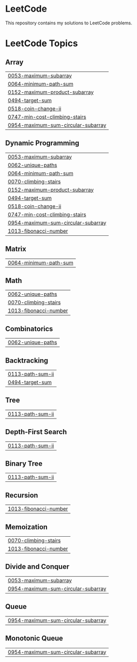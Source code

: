 # LeetCode

This repository contains my solutions to LeetCode problems.

<!---LeetCode Topics Start-->
# LeetCode Topics
## Array
|  |
| ------- |
| [0053-maximum-subarray](https://github.com/pavanshanbhag/leetcode-submissions/tree/master/0053-maximum-subarray) |
| [0064-minimum-path-sum](https://github.com/pavanshanbhag/leetcode-submissions/tree/master/0064-minimum-path-sum) |
| [0152-maximum-product-subarray](https://github.com/pavanshanbhag/leetcode-submissions/tree/master/0152-maximum-product-subarray) |
| [0494-target-sum](https://github.com/pavanshanbhag/leetcode-submissions/tree/master/0494-target-sum) |
| [0518-coin-change-ii](https://github.com/pavanshanbhag/leetcode-submissions/tree/master/0518-coin-change-ii) |
| [0747-min-cost-climbing-stairs](https://github.com/pavanshanbhag/leetcode-submissions/tree/master/0747-min-cost-climbing-stairs) |
| [0954-maximum-sum-circular-subarray](https://github.com/pavanshanbhag/leetcode-submissions/tree/master/0954-maximum-sum-circular-subarray) |
## Dynamic Programming
|  |
| ------- |
| [0053-maximum-subarray](https://github.com/pavanshanbhag/leetcode-submissions/tree/master/0053-maximum-subarray) |
| [0062-unique-paths](https://github.com/pavanshanbhag/leetcode-submissions/tree/master/0062-unique-paths) |
| [0064-minimum-path-sum](https://github.com/pavanshanbhag/leetcode-submissions/tree/master/0064-minimum-path-sum) |
| [0070-climbing-stairs](https://github.com/pavanshanbhag/leetcode-submissions/tree/master/0070-climbing-stairs) |
| [0152-maximum-product-subarray](https://github.com/pavanshanbhag/leetcode-submissions/tree/master/0152-maximum-product-subarray) |
| [0494-target-sum](https://github.com/pavanshanbhag/leetcode-submissions/tree/master/0494-target-sum) |
| [0518-coin-change-ii](https://github.com/pavanshanbhag/leetcode-submissions/tree/master/0518-coin-change-ii) |
| [0747-min-cost-climbing-stairs](https://github.com/pavanshanbhag/leetcode-submissions/tree/master/0747-min-cost-climbing-stairs) |
| [0954-maximum-sum-circular-subarray](https://github.com/pavanshanbhag/leetcode-submissions/tree/master/0954-maximum-sum-circular-subarray) |
| [1013-fibonacci-number](https://github.com/pavanshanbhag/leetcode-submissions/tree/master/1013-fibonacci-number) |
## Matrix
|  |
| ------- |
| [0064-minimum-path-sum](https://github.com/pavanshanbhag/leetcode-submissions/tree/master/0064-minimum-path-sum) |
## Math
|  |
| ------- |
| [0062-unique-paths](https://github.com/pavanshanbhag/leetcode-submissions/tree/master/0062-unique-paths) |
| [0070-climbing-stairs](https://github.com/pavanshanbhag/leetcode-submissions/tree/master/0070-climbing-stairs) |
| [1013-fibonacci-number](https://github.com/pavanshanbhag/leetcode-submissions/tree/master/1013-fibonacci-number) |
## Combinatorics
|  |
| ------- |
| [0062-unique-paths](https://github.com/pavanshanbhag/leetcode-submissions/tree/master/0062-unique-paths) |
## Backtracking
|  |
| ------- |
| [0113-path-sum-ii](https://github.com/pavanshanbhag/leetcode-submissions/tree/master/0113-path-sum-ii) |
| [0494-target-sum](https://github.com/pavanshanbhag/leetcode-submissions/tree/master/0494-target-sum) |
## Tree
|  |
| ------- |
| [0113-path-sum-ii](https://github.com/pavanshanbhag/leetcode-submissions/tree/master/0113-path-sum-ii) |
## Depth-First Search
|  |
| ------- |
| [0113-path-sum-ii](https://github.com/pavanshanbhag/leetcode-submissions/tree/master/0113-path-sum-ii) |
## Binary Tree
|  |
| ------- |
| [0113-path-sum-ii](https://github.com/pavanshanbhag/leetcode-submissions/tree/master/0113-path-sum-ii) |
## Recursion
|  |
| ------- |
| [1013-fibonacci-number](https://github.com/pavanshanbhag/leetcode-submissions/tree/master/1013-fibonacci-number) |
## Memoization
|  |
| ------- |
| [0070-climbing-stairs](https://github.com/pavanshanbhag/leetcode-submissions/tree/master/0070-climbing-stairs) |
| [1013-fibonacci-number](https://github.com/pavanshanbhag/leetcode-submissions/tree/master/1013-fibonacci-number) |
## Divide and Conquer
|  |
| ------- |
| [0053-maximum-subarray](https://github.com/pavanshanbhag/leetcode-submissions/tree/master/0053-maximum-subarray) |
| [0954-maximum-sum-circular-subarray](https://github.com/pavanshanbhag/leetcode-submissions/tree/master/0954-maximum-sum-circular-subarray) |
## Queue
|  |
| ------- |
| [0954-maximum-sum-circular-subarray](https://github.com/pavanshanbhag/leetcode-submissions/tree/master/0954-maximum-sum-circular-subarray) |
## Monotonic Queue
|  |
| ------- |
| [0954-maximum-sum-circular-subarray](https://github.com/pavanshanbhag/leetcode-submissions/tree/master/0954-maximum-sum-circular-subarray) |
<!---LeetCode Topics End-->
